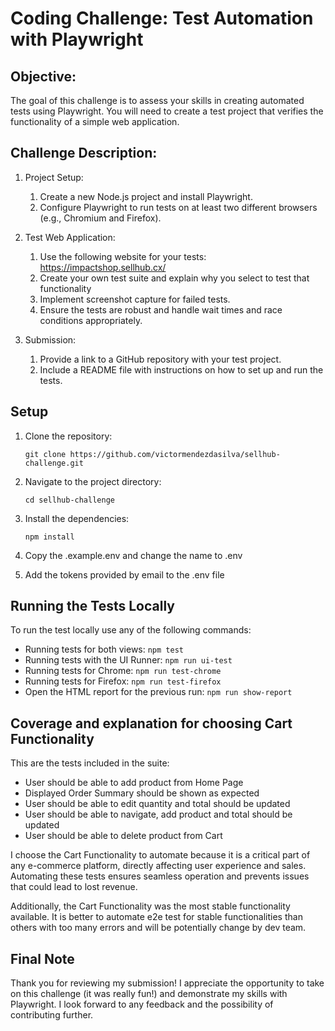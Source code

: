 # Coding Challenge: Test Automation with Playwright

## Objective:

The goal of this challenge is to assess your skills in creating automated tests using Playwright.
You will need to create a test project that verifies the functionality of a simple web application.

## Challenge Description:

1. Project Setup:

   1. Create a new Node.js project and install Playwright.
   2. Configure Playwright to run tests on at least two different browsers (e.g., Chromium and Firefox).

2. Test Web Application:

   1. Use the following website for your tests: https://impactshop.sellhub.cx/
   2. Create your own test suite and explain why you select to test that functionality
   3. Implement screenshot capture for failed tests.
   4. Ensure the tests are robust and handle wait times and race conditions appropriately.

3. Submission:
   1. Provide a link to a GitHub repository with your test project.
   2. Include a README file with instructions on how to set up and run the tests.

## Setup

1. Clone the repository:

   ```
   git clone https://github.com/victormendezdasilva/sellhub-challenge.git
   ```

2. Navigate to the project directory:

   ```
   cd sellhub-challenge
   ```

3. Install the dependencies:

   ```
   npm install
   ```

4. Copy the .example.env and change the name to .env

5. Add the tokens provided by email to the .env file

## Running the Tests Locally

To run the test locally use any of the following commands:

- Running tests for both views: `npm test`
- Running tests with the UI Runner: `npm run ui-test`
- Running tests for Chrome: `npm run test-chrome`
- Running tests for Firefox: `npm run test-firefox`
- Open the HTML report for the previous run: `npm run show-report`

## Coverage and explanation for choosing Cart Functionality

This are the tests included in the suite:

- User should be able to add product from Home Page
- Displayed Order Summary should be shown as expected
- User should be able to edit quantity and total should be updated
- User should be able to navigate, add product and total should be updated
- User should be able to delete product from Cart

I choose the Cart Functionality to automate because it is a critical part of any e-commerce platform, directly affecting user experience and sales. Automating these tests ensures seamless operation and prevents issues that could lead to lost revenue.

Additionally, the Cart Functionality was the most stable functionality available. It is better to automate e2e test for stable functionalities than others with too many errors and will be potentially change by dev team.

## Final Note

Thank you for reviewing my submission! I appreciate the opportunity to take on this challenge (it was really fun!) and demonstrate my skills with Playwright. I look forward to any feedback and the possibility of contributing further.

